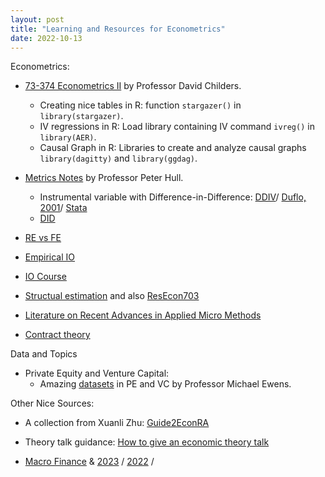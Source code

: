 ```yaml
---
layout: post
title: "Learning and Resources for Econometrics"
date: 2022-10-13
---
```


Econometrics: 
-   [73-374 Econometrics II](https://donskerclass.github.io/EconometricsII/MultivariateIV.html) by Professor David Childers. 
    -   Creating nice tables in R: function `stargazer()` in `library(stargazer)`.
    -   IV regressions in R: Load library containing IV command `ivreg()` in `library(AER)`.
    -   Causal Graph in R: Libraries to create and analyze causal graphs `library(dagitty)` and `library(ggdag)`.
                             
-   [Metrics Notes](https://about.peterhull.net/metrix) by Professor Peter Hull. 
    -   Instrumental variable with Difference-in-Difference: [DDIV](https://uc9a1fdd2a4ef078d3a743935269.dl.dropboxusercontent.com/cd/0/inline2/Buxh7i39n3OLjplKoFQSiSPr9WKLc8TIWS8b_9TlRBSlyw6oDvtCI_OIlOjEs3A211xKW6BtQ-edFn8PTqUeJV2AorcRaY96skPoQ2w5GFR165PzHmMgbP2Z0oixA1ksuHw2RS8X-BiqzYxDyXQYcr5XFY2EVOtDEh6xoXtz89rHQHjTZZR1KLQlvRnBdHd-kz2vzJoSTkivWZtrTdOh0Au8XZ-lxCsoBShWzd4BdaTimeUuRJJHL-YIKDg0J5JclieygH8ItxYJg8iR_SFPfUYkzpJTD7a5jEFzk1cYCiJECb4vNL_bkYOvH-AVNhrtUQQjQCWNCQBU9haIOKC-X_Y5GXrd8TxN2vnPL6dl3-oCyu5yDmoRWsXeNt2bhqt_YrDw_NA70FEGsj_L65D5YPaXNPcMPeq7iXFsD0R5vsy8xw/file#)/ [Duflo, 2001](https://www.jstor.org/stable/2677813)/ [Stata](https://www.stata.com/manuals13/xtxtivreg.pdf)
    -   [DID](https://github.com/pappanna/twfe) 

-	[RE vs FE](https://libguides.princeton.edu/R-Panel#:~:text=To%20decide%20between%20fixed%20or,the%20alternative%20the%20fixed%20effects.)

-	[Empirical IO](https://github.com/kohei-kawaguchi/EmpiricalIO.git)  

-	[IO Course](https://chrisconlon.github.io/index.html) 

-	[Structual estimation](https://github.com/drewvankuiken/drewvankuiken.github.io/tree/66e4f3174774fa3dc966473d31e1053a29b2efa4/files/helpful_materials/lyman_slides/Re%20_Choosing_classes) and also [ResEcon703](https://github.com/woerman/ResEcon703/blob/70d8332c30cfa7c6654ab19a5821137f0865e1d9/readme.md) 

-	[Literature on Recent Advances in Applied Micro Methods](https://christinecai.github.io/PublicGoods/applied_micro_methods.pdf)

-   [Contract theory](https://sites.google.com/site/danielbarronecon/contract-theory)


Data and Topics
-   Private Equity and Venture Capital: 
    -   Amazing [datasets]([https://michaelewens.com](https://privatepublicmkts.com/data-sources/)) in PE and VC by Professor Michael Ewens.

Other Nice Sources: 
-  A collection from Xuanli Zhu: [Guide2EconRA](https://github.com/hongyileoxu/Guide2EconRA_update/blob/7a12be4d321be6ea318c39096703fbcfdb0b6cd6/README.md)

-  Theory talk guidance: [How to give an economic theory talk](https://drive.google.com/file/d/1SHiJs6Uz1wDBOSMRb8rPvu4UkqfJUjSF/view) 

-  [Macro Finance](https://initiative.princeton.edu) & [2023](https://youtube.com/playlist?list=PLPKR-Xs1slgSRm8PtH49H5G1Zr7eiEl0Q&si=kdfn_2BLH7OskABr) / [2022](https://youtube.com/playlist?list=PLPKR-Xs1slgRvgQO0aqLhnW3Z8gq4bdSp&si=OZH8WHVHmbVmGuUb) / 






